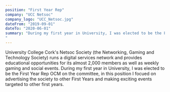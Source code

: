 ```yaml
---
position: "First Year Rep"
company: "UCC Netsoc"
company_logo: "UCC_Netsoc.jpg"
dateFrom: "2019-09-01"
dateTo: "2020-06-01"
summary: "During my first year in University, I was elected to be the First Year Rep OCM on the committee, in this position I focued on advertising the society to other First Years and making exciting events targeted to other first years. University College Cork's Netsoc Society (the Networking, Gaming and Technology Society) runs a digital services network and provides educational opportunities for its almost 2,000 members as well as weekly gaming and social events.
"
---
```


University College Cork's Netsoc Society (the Networking, Gaming and Technology Society) runs a digital services network and provides educational opportunities for its almost 2,000 members as well as weekly gaming and social events. During my first year in University, I was elected to be the First Year Rep OCM on the committee, in this position I focued on advertising the society to other First Years and making exciting events targeted to other first years.
